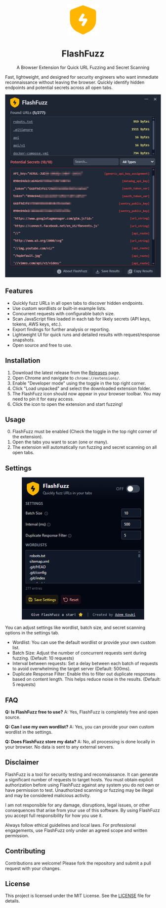 <p align="center">
  <img src="./assets/icon.png" alt="FlashFuzz Logo" width="100"/>
</p>
 <h1 align="center">FlashFuzz</h1>
    <p align="center">A Browser Extension for Quick URL Fuzzing and Secret Scanning</p>

Fast, lightweight, and designed for security engineers who want immediate reconnaissance without leaving the browser. Quickly identify hidden endpoints and potential secrets across all open tabs.

<p align="center">
  <img src="./screenshots/screenshot1.png" alt="FlashFuzz Logo" />
</p>

## Features

- Quickly fuzz URLs in all open tabs to discover hidden endpoints.
- Use custom wordlists or built-in example lists.
- Concurrent requests with configurable batch size.
- Scan JavaScript files loaded in each tab for likely secrets (API keys, tokens, AWS keys, etc.).
- Export findings for further analysis or reporting.
- Lightweight UI for quick runs and detailed results with request/response snapshots.
- Open source and free to use.

## Installation

1. Download the latest release from the [Releases](https://github.com/Ademking/FlashFuzz/releases) page.
2. Open Chrome and navigate to `chrome://extensions/`.
3. Enable "Developer mode" using the toggle in the top right corner.
4. Click "Load unpacked" and select the downloaded extension folder.
5. The FlashFuzz icon should now appear in your browser toolbar. You may need to pin it for easy access.
6. Click the icon to open the extension and start fuzzing!

## Usage

0. FlashFuzz must be enabled (Check the toggle in the top right corner of the extension).
1. Open the tabs you want to scan (one or many).
2. The extension will automatically run fuzzing and secret scanning on all open tabs.

## Settings

<p align="center">
  <img src="./screenshots/screenshot2.png" alt="FlashFuzz Logo" />
</p>

You can adjust settings like wordlist, batch size, and secret scanning options in the settings tab.

- Wordlist: You can use the default wordlist or provide your own custom list.
- Batch Size: Adjust the number of concurrent requests sent during fuzzing. (Default: 10 requests)
- Interval between requests: Set a delay between each batch of requests to avoid overwhelming the target server (Default: 500ms).
- Duplicate Response Filter: Enable this to filter out duplicate responses based on content length. This helps reduce noise in the results. (Default: 5 requests)

## FAQ

**Q: Is FlashFuzz free to use?**
A: Yes, FlashFuzz is completely free and open source.

**Q: Can I use my own wordlist?**
A: Yes, you can provide your own custom wordlist in the settings.

**Q: Does FlashFuzz store my data?**
A: No, all processing is done locally in your browser. No data is sent to any external servers.

## Disclaimer

FlashFuzz is a tool for security testing and reconnaissance. It can generate a significant number of requests to target hosts. You must obtain explicit authorization before using FlashFuzz against any system you do not own or have permission to test. Unauthorized scanning or fuzzing may be illegal and may be considered malicious activity.

I am not responsible for any damage, disruptions, legal issues, or other consequences that arise from your use of this software. By using FlashFuzz you accept full responsibility for how you use it.

Always follow ethical guidelines and local laws. For professional engagements, use FlashFuzz only under an agreed scope and written permission.

## Contributing

Contributions are welcome! Please fork the repository and submit a pull request with your changes.

## License

This project is licensed under the MIT License. See the [LICENSE](LICENSE) file for details.

